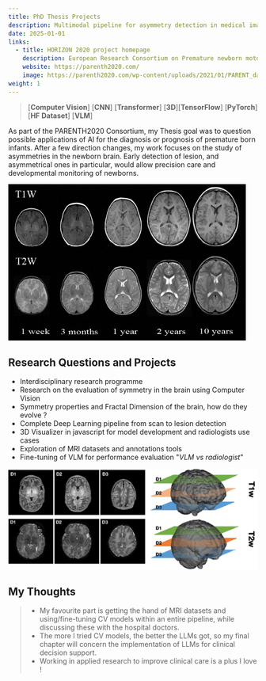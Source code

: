 ```yaml
---
title: PhD Thesis Projects
description: Multimodal pipeline for asymmetry detection in medical imaging of the neonatal brain
date: 2025-01-01
links:
  - title: HORIZON 2020 project homepage
    description: European Research Consortium on Premature newborn motor and cognitive impairments
    website: https://parenth2020.com/
    image: https://parenth2020.com/wp-content/uploads/2021/01/PARENT_dark.png
weight: 1
---
```


> [**Computer Vision**] [**CNN**] [**Transformer**] [**3D**][**TensorFlow**] [**PyTorch**] [**HF Dataset**] [**VLM**]

As part of the PARENTH2020 Consortium, my Thesis goal was to question possible applications of AI for the diagnosis or prognosis of premature born infants. After a few direction changes, my work focuses on the study of asymmetries in the newborn brain. Early detection of lesion, and asymmetrical ones in particular, would allow precision care and developmental monitoring of newborns.  

![T1w and T2w volume data I work with](Figure_1.png)

## Research Questions and Projects

* Interdisciplinary research programme 
* Research on the evaluation of symmetry in the brain using Computer Vision
* Symmetry properties and Fractal Dimension of the brain, how do they evolve ?
* Complete Deep Learning pipeline from scan to lesion detection
* 3D Visualizer in javascript for model development and radiologists use cases
* Exploration of MRI datasets and annotations tools
* Fine-tuning of VLM for performance evaluation "*VLM vs radiologist*" 


  

![Using selected slices with 2D Siamese CNN](Figure_2.png)

  

## My Thoughts
  
> * My favourite part is getting the hand of MRI datasets and using/fine-tuning CV models within an entire pipeline, while discussing these with the hospital doctors.
> * The more I tried CV models, the better the LLMs got, so my final chapter will concern the implementation of LLMs for clinical decision support.
> * Working in applied research to improve clinical care is a plus I love !